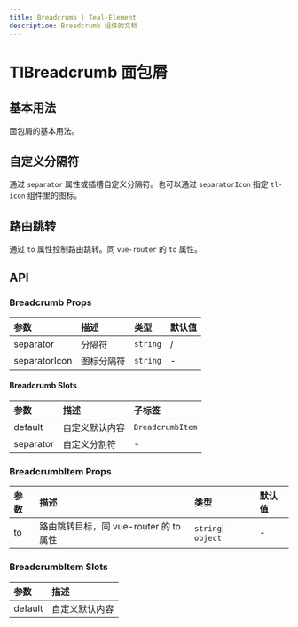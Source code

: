 ```yaml
---
title: Breadcrumb | Teal-Element
description: Breadcrumb 组件的文档
---
```


# TlBreadcrumb 面包屑

## 基本用法

面包屑的基本用法。

<preview path="../demo/breadcrumb/basic.vue" placeholder="place input" title="基础用法" description="Breadcrumb 组件的基础用法"></preview>

## 自定义分隔符

通过 `separator` 属性或插槽自定义分隔符。也可以通过 `separatorIcon` 指定 `tl-icon` 组件里的图标。

<preview path="../demo/breadcrumb/separator.vue" placeholder="place input" title="基础用法" description="Breadcrumb 组件的基础用法"></preview>

## 路由跳转

通过 `to` 属性控制路由跳转。同 `vue-router` 的 `to` 属性。

<preview path="../demo/breadcrumb/to.vue" placeholder="place input" title="基础用法" description="Breadcrumb 组件的基础用法"></preview>

## API

### Breadcrumb Props

| 参数          | 描述       | 类型     | 默认值 |
| :------------ | :--------- | :------- | :----- |
| separator     | 分隔符     | `string` | /      |
| separatorIcon | 图标分隔符 | `string` | -      |

#### Breadcrumb Slots

| 参数      | 描述           | 子标签           |
| :-------- | :------------- | :--------------- |
| default   | 自定义默认内容 | `BreadcrumbItem` |
| separator | 自定义分割符   | -                |

### BreadcrumbItem Props

| 参数 | 描述                                   | 类型                | 默认值 |
| :--- | :------------------------------------- | :------------------ | :----- |
| to   | 路由跳转目标，同 vue-router 的 to 属性 | `string`\| `object` | -      |

### BreadcrumbItem Slots

| 参数    | 描述           |
| :------ | :------------- |
| default | 自定义默认内容 |
